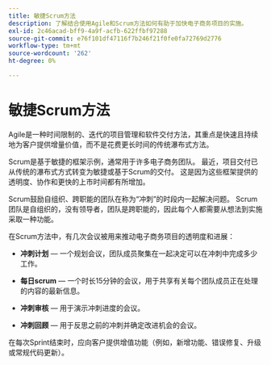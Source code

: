 ```yaml
---
title: 敏捷Scrum方法
description: 了解结合使用Agile和Scrum方法如何有助于加快电子商务项目的实施。
exl-id: 2c46acad-bff9-4a9f-acfb-622ffbf97288
source-git-commit: e76f101df47116f7b246f21f0fe0fa72769d2776
workflow-type: tm+mt
source-wordcount: '262'
ht-degree: 0%

---
```


# 敏捷Scrum方法

Agile是一种时间限制的、迭代的项目管理和软件交付方法，其重点是快速且持续地为客户提供增量价值，而不是花费更长时间的传统瀑布式方法。

Scrum是基于敏捷的框架示例，通常用于许多电子商务团队。 最近，项目交付已从传统的瀑布式方式转变为敏捷或基于Scrum的交付。 这是因为这些框架提供的透明度、协作和更快的上市时间都有所增加。

Scrum鼓励自组织、跨职能的团队在称为“冲刺”的时段内一起解决问题。 Scrum团队是自组织的，没有领导者，团队是跨职能的，因此每个人都需要从想法到实施采取一种功能。

在Scrum方法中，有几次会议被用来推动电子商务项目的透明度和进展：

- **冲刺计划** — 一个规划会议，团队成员聚集在一起决定可以在冲刺中完成多少工作。

- **每日scrum** — 一个时长15分钟的会议，用于共享有关每个团队成员正在处理的内容的最新信息。

- **冲刺审核** — 用于演示冲刺进度的会议。

- **冲刺回顾** — 用于反思之前的冲刺并确定改进机会的会议。

在每次Sprint结束时，应向客户提供增值功能（例如，新增功能、错误修复、升级或常规代码更新）。
